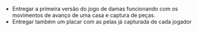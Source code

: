 - Entregar a primeira versão do jogo de damas funcionando com os movimentos de avanço de uma casa e captura de peças.
- Entregar também um placar com as pelas já capturada de cada jogador
